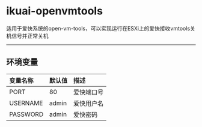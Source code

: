 # ikuai-openvmtools

适用于爱快系统的open-vm-tools，可以实现运行在ESXi上的爱快接收vmtools关机信号并正常关机

---

## 环境变量

| 变量名称    | 默认值    | 描述
| :-------- | :-----   | :-----
| PORT | 80|爱快端口号|
| USERNAME | admin | 爱快用户名
| PASSWORD | admin | 爱快密码

